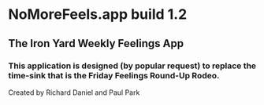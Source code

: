 # NoMoreFeels.app build 1.2

## The Iron Yard Weekly Feelings App

### This application is designed (by popular request) to replace the time-sink that is the Friday Feelings Round-Up Rodeo.

Created by Richard Daniel and Paul Park
